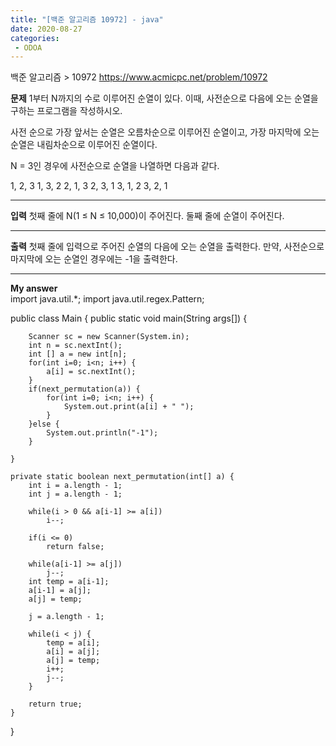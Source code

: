 ```yaml
---
title: "[백준 알고리즘 10972] - java"
date: 2020-08-27
categories: 
 - ODOA
---
```

백준 알고리즘 > 10972 
<a href="https://www.acmicpc.net/problem/10972">https://www.acmicpc.net/problem/10972</a>  

**문제**
1부터 N까지의 수로 이루어진 순열이 있다. 이때, 사전순으로 다음에 오는 순열을 구하는 프로그램을 작성하시오.

사전 순으로 가장 앞서는 순열은 오름차순으로 이루어진 순열이고, 가장 마지막에 오는 순열은 내림차순으로 이루어진 순열이다.

N = 3인 경우에 사전순으로 순열을 나열하면 다음과 같다.

1, 2, 3
1, 3, 2
2, 1, 3
2, 3, 1
3, 1, 2
3, 2, 1

---
**입력**
첫째 줄에 N(1 ≤ N ≤ 10,000)이 주어진다. 둘째 줄에 순열이 주어진다.


---
**출력**
첫째 줄에 입력으로 주어진 순열의 다음에 오는 순열을 출력한다. 만약, 사전순으로 마지막에 오는 순열인 경우에는 -1을 출력한다.

---


**My answer**  
import java.util.*;
import java.util.regex.Pattern;

public class Main {
    public static void main(String args[]) {
    
    	Scanner sc = new Scanner(System.in);
    	int n = sc.nextInt();
    	int [] a = new int[n];
    	for(int i=0; i<n; i++) {
    		a[i] = sc.nextInt();
    	}
    	if(next_permutation(a)) {
    		for(int i=0; i<n; i++) {
    			System.out.print(a[i] + " ");
    		}
    	}else {
    		System.out.println("-1");
    	}
    
    }

	private static boolean next_permutation(int[] a) {
		int i = a.length - 1;
		int j = a.length - 1;
		
		while(i > 0 && a[i-1] >= a[i])
			i--;
			
		if(i <= 0)
			return false;
		
		while(a[i-1] >= a[j])
			j--;
		int temp = a[i-1];
		a[i-1] = a[j];
		a[j] = temp;
		
		j = a.length - 1;
		
		while(i < j) {
			temp = a[i];
			a[i] = a[j];
			a[j] = temp;
			i++;
			j--;
		}
		
		return true;
	}
    
}
```




